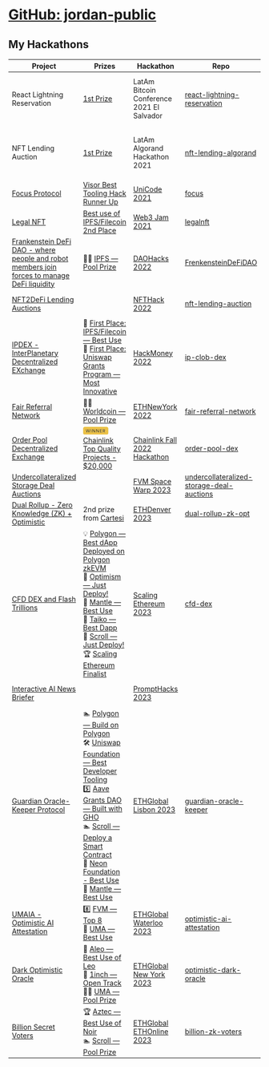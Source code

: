 # [GitHub: jordan-public](https://github.com/jordan-public)

## My Hackathons

| Project | Prizes | Hackathon | Repo | Team |
| - | - | - | - | - |
| React Lightning Reservation | [1st Prize](https://youtu.be/f0T1AIRNWpg) | LatAm Bitcoin Conference 2021 El Salvador    | [react-lightning-reservation](https://github.com/react-lightning-reservation/react-lightning-reservation) | Dad & Daughter:<br>Jordan Stojanovski,<br>Andrea Stojanovski |
|  NFT Lending Auction  | [1st Prize](https://raw.githubusercontent.com/nft-lending/nft-lending-algorand/main/doc/Algorand%20LatAm%202021%20-%20awards.jpeg)   |  LatAm Algorand Hackathon 2021 | [nft-lending-algorand](https://github.com/nft-lending/nft-lending-algorand) |Dad & Daughter:<br>Jordan Stojanovski,<br>Andrea Stojanovski|
| [Focus Protocol](https://showcase.ethglobal.com/unicode/focus)| [Visor Best Tooling Hack Runner Up](https://showcase.ethglobal.com/unicode/focus) | [UniCode 2021](https://unicode.ethglobal.com/) | [focus](https://github.com/jordan-public/focus) | solo:<br>Jordan Stojanovski |
| [Legal NFT](https://showcase.ethglobal.com/web3jam/legalnft) | [Best use of IPFS/Filecoin 2nd Place](https://showcase.ethglobal.com/web3jam/legalnft) | [Web3 Jam 2021](https://web3jam.ethglobal.com/) | [legalnft](https://github.com/jordan-public/legalnft) |solo:<br>Jordan Stojanovski |
| [Frankenstein DeFi DAO - where people and robot members join forces to manage DeFi liquidity](https://showcase.ethglobal.com/daohacks/frankensteindefidao-sojy5) | 🏊‍♂️ [IPFS — Pool Prize](https://ethglobal.com/showcase/frankensteindefidao-sojy5) | [DAOHacks 2022](https://dao.ethglobal.com/) | [FrenkensteinDeFiDAO](https://github.com/FrankensteinDeFiDAO/FrenkensteinDeFiDAO) | Jordan Stojanovski,<br>Albert Garuda,<br>Raghav Rmadya |
| [NFT2DeFi Lending Auctions](https://ethglobal.com/showcase/nft2defi-o4x4e) | | [NFTHack 2022](https://ethglobal.com/events/nfthack2022) | [nft-lending-auction](https://github.com/jordan-public/nft-lending-auction) | solo:<br>Jordan Stojanovski|
| [IPDEX - InterPlanetary Decentralized EXchange](https://ethglobal.com/showcase/ipdex-interplanetary-decentralized-exchange-498o0) | 🥇 [First Place: IPFS/Filecoin — Best Use](https://showcase.ethglobal.com/hackmoney2022/ipdex-interplanetary-decentralized-exchange-498o0)<br>🥇 [First Place: Uniswap Grants Program — Most Innovative](https://showcase.ethglobal.com/hackmoney2022/ipdex-interplanetary-decentralized-exchange-498o0) | [HackMoney 2022](https://ethglobal.com/events/hackmoney2022) | [ip-clob-dex](https://github.com/jordan-public/ip-clob-dex) | solo:<br>Jordan Stojanovski|
| [Fair Referral Network](https://ethglobal.com/showcase/fair-referral-network-cz9m0) | 🏊‍♂️ [Worldcoin — Pool Prize](https://ethglobal.com/showcase/fair-referral-network-cz9m0)| [ETHNewYork 2022](https://ethglobal.com/events/ethnewyork2022) | [fair-referral-network](https://github.com/jordan-public/fair-referral-network)| solo:<br>Jordan Stojanovski|
| [Order Pool Decentralized Exchange](https://devpost.com/software/order-pool-dex) | [![WINNER](./WINNER.png) Chainlink Top Quality Projects - $20,000](https://devpost.com/software/order-pool-dex) | [Chainlink Fall 2022 Hackathon](https://chain.link/hackathon) | [order-pool-dex](https://github.com/jordan-public/order-pool-dex) | solo:<br>Jordan Stojanovski|
| [Undercollateralized Storage Deal Auctions](https://ethglobal.com/showcase/undercollateralized-storage-deal-auctions-j8xkt) | | [FVM Space Warp 2023](https://ethglobal.com/events/spacewarp) | [undercollateralized-storage-deal-auctions](https://github.com/jordan-public/undercollateralized-storage-deal-auctions)| solo:<br>Jordan Stojanovski|
| [Dual Rollup - Zero Knowledge (ZK) + Optimistic](https://app.buidlbox.io/projects/dual-rollup-zk-opt) | 2nd prize from [Cartesi](https://cartesi.io/) | [ETHDenver 2023](https://app.buidlbox.io/ethdenver/ethdenver-2023) |[dual-rollup-zk-opt](https://github.com/jordan-public/dual-rollup-zk-opt)| Jordan Stojanovski,<br>Miha Lotrič |
| [CFD DEX and Flash Trillions](https://ethglobal.com/showcase/cfd-dex-and-flash-trillions-ad666) | 💡 [Polygon — Best dApp Deployed on Polygon zkEVM](https://ethglobal.com/showcase/cfd-dex-and-flash-trillions-ad666)<br> 🔴 [Optimism — Just Deploy!](https://ethglobal.com/showcase/cfd-dex-and-flash-trillions-ad666)<br>🥇 [Mantle — Best Use](https://ethglobal.com/showcase/cfd-dex-and-flash-trillions-ad666)<br>🥈 [Taiko — Best Dapp](https://ethglobal.com/showcase/cfd-dex-and-flash-trillions-ad666)<br>📜 [Scroll — Just Deploy!](https://ethglobal.com/showcase/cfd-dex-and-flash-trillions-ad666)<br>🏆 [Scaling Ethereum Finalist](https://ethglobal.com/showcase/cfd-dex-and-flash-trillions-ad666)|[Scaling Ethereum 2023](https://ethglobal.com/events/scaling2023) | [cfd-dex](https://github.com/jordan-public/cfd-dex) | solo:<br>Jordan Stojanovski|
| [Interactive AI News Briefer](https://devpost.com/software/interactive-ai-news-briefer) | | [PromptHacks 2023](https://prompthacks.devpost.com/) | | solo:<br>Jordan Stojanovski|
| [Guardian Oracle-Keeper Protocol](https://ethglobal.com/showcase/guardian-oracle-keeper-protocol-rpcws) | 🏊 [Polygon — Build on Polygon](https://ethglobal.com/showcase/guardian-oracle-keeper-protocol-rpcws)<br>🛠️ [Uniswap Foundation — Best Developer Tooling](https://ethglobal.com/showcase/guardian-oracle-keeper-protocol-rpcws)<br>5️⃣ [Aave Grants DAO — Built with GHO](https://ethglobal.com/showcase/guardian-oracle-keeper-protocol-rpcws)<br>🏊 [Scroll — Deploy a Smart Contract](https://ethglobal.com/showcase/guardian-oracle-keeper-protocol-rpcws)<br>🥈 [Neon Foundation - Best Use](https://ethglobal.com/showcase/guardian-oracle-keeper-protocol-rpcws)<br>🥇 [Mantle — Best Use](https://ethglobal.com/showcase/guardian-oracle-keeper-protocol-rpcws) | [ETHGlobal Lisbon 2023](https://ethglobal.com/events/lisbon) | [guardian-oracle-keeper](https://github.com/jordan-public/guardian-oracle-keeper) | solo:<br>Jordan Stojanovski|
| [UMAIA - Optimistic AI Attestation](https://ethglobal.com/showcase/umaia-optimistic-ai-attestation-3a96d) | 8️⃣ [FVM — Top 8](https://ethglobal.com/showcase/umaia-optimistic-ai-attestation-3a96d)<br>🥇 [UMA — Best Use](https://ethglobal.com/showcase/umaia-optimistic-ai-attestation-3a96d) | [ETHGlobal Waterloo 2023](https://ethglobal.com/events/waterloo2023) | [optimistic-ai-attestation](https://github.com/jordan-public/optimistic-ai-attestation)| solo:<br>Jordan Stojanovski|
| [Dark Optimistic Oracle](https://ethglobal.com/showcase/dark-opt-oracle-d0yg7) | 🥇 [Aleo — Best Use of Leo](https://ethglobal.com/showcase/dark-opt-oracle-d0yg7)<br>🥇 [1inch — Open Track](https://ethglobal.com/showcase/dark-opt-oracle-d0yg7)<br>🏊‍♂️ [UMA — Pool Prize](https://ethglobal.com/showcase/dark-opt-oracle-d0yg7) | [ETHGlobal New York 2023](https://ethglobal.com/events/newyork2023) | [optimistic-dark-oracle](https://github.com/jordan-public/optimistic-dark-oracle)| solo:<br>Jordan Stojanovski|
| [Billion Secret Voters](https://ethglobal.com/showcase/billionzkvoters-hw1br) | 🏆 [Aztec — Best Use of Noir](https://ethglobal.com/showcase/billionzkvoters-hw1br)<br>🏊 [Scroll — Pool Prize](https://ethglobal.com/showcase/billionzkvoters-hw1br) | [ETHGlobal ETHOnline 2023](https://ethglobal.com/events/ethonline2023) | [billion-zk-voters](https://github.com/jordan-public/billion-zk-voters)| solo:<br>Jordan Stojanovski|